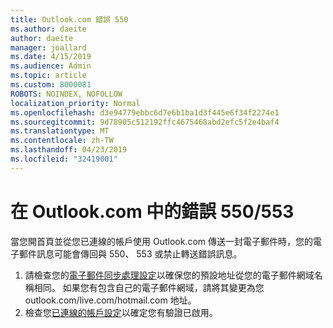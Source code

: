 ```yaml
---
title: Outlook.com 錯誤 550
ms.author: daeite
author: daeite
manager: joallard
ms.date: 4/15/2019
ms.audience: Admin
ms.topic: article
ms.custom: 8000081
ROBOTS: NOINDEX, NOFOLLOW
localization_priority: Normal
ms.openlocfilehash: d3e94779ebbc6d7e6b1ba1d3f445e6f34f2274e1
ms.sourcegitcommit: 9d78905c512192ffc4675468abd2efc5f2e4baf4
ms.translationtype: MT
ms.contentlocale: zh-TW
ms.lasthandoff: 04/23/2019
ms.locfileid: "32419001"
---
```

# <a name="error-550553-in-outlookcom"></a>在 Outlook.com 中的錯誤 550/553

當您開首頁並從您已連線的帳戶使用 Outlook.com 傳送一封電子郵件時，您的電子郵件訊息可能會傳回與 550、 553 或禁止轉送錯誤訊息。
1. 請檢查您的[電子郵件同步處理設定](https://go.microsoft.com/fwlink/?linkid=2031283)以確保您的預設地址從您的電子郵件網域名稱相同。 如果您有包含自己的電子郵件網域，請將其變更為您 outlook.com/live.com/hotmail.com 地址。
2. 檢查您[已連線的帳戶設定](https://go.microsoft.com/fwlink/?linkid=875264&clcid=0x409)以確定您有驗證已啟用。